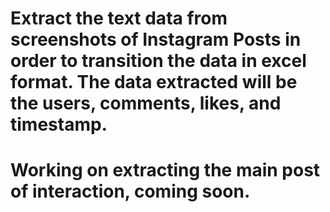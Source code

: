 # Extract the text data from screenshots of Instagram Posts in order to transition the data in excel format. The data extracted will be the users, comments, likes, and timestamp. 

# Working on extracting the main post of interaction, coming soon.
